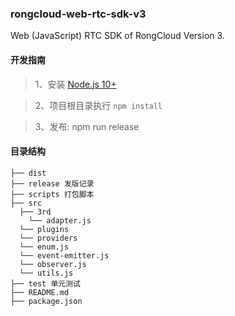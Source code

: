 ### rongcloud-web-rtc-sdk-v3

Web (JavaScript) RTC SDK of RongCloud Version 3.

#### 开发指南

> 1、安装 [Node.js 10+](http://nodejs.cn/download/)

> 2、项目根目录执行 `npm install`

> 3、发布: npm run release

#### 目录结构

```
├── dist
├── release 发版记录
├── scripts 打包脚本
├── src 
  ├── 3rd
    └── adapter.js
  └── plugins
  └── providers
  └── enum.js
  └── event-emitter.js
  └── observer.js
  └── utils.js
├── test 单元测试
├── README.md
├── package.json
```
